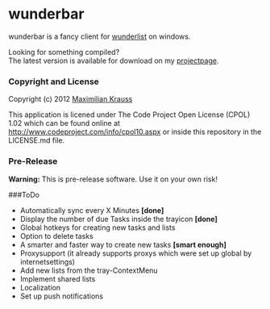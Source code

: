 wunderbar
=========

wunderbar is a fancy client for [wunderlist](http://www.wunderlist.com) on windows.

Looking for something compiled? <br />
The latest version is available for download on my [projectpage](http://coffeeinjection.com#projects).


### Copyright and License
Copyright (c) 2012 [Maximilian Krauss](http://coffeeInjection.com)

This application is licened under The Code Project Open License (CPOL) 1.02 which can be found online at <http://www.codeproject.com/info/cpol10.aspx> or inside this repository in the LICENSE.md file.

### Pre-Release
**Warning:** This is pre-release software. Use it on your own risk!

###ToDo
* Automatically sync every X Minutes **[done]**
* Display the number of due Tasks inside the trayicon **[done]**
* Global hotkeys for creating new tasks and lists
* Option to delete tasks
* A smarter and faster way to create new tasks **[smart enough]**
* Proxysupport (it already supports proxys which were set up global by internetsettings)
* Add new lists from the tray-ContextMenu
* Implement shared lists
* Localization
* Set up push notifications